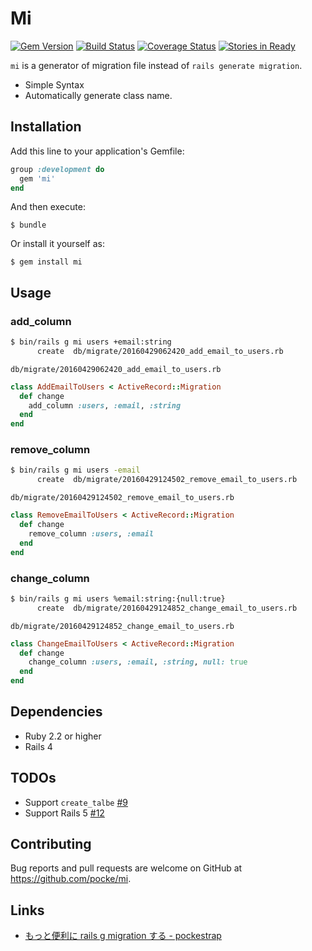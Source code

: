 # Mi

[![Gem Version](https://badge.fury.io/rb/mi.svg)](https://badge.fury.io/rb/mi)
[![Build Status](https://travis-ci.org/pocke/mi.svg?branch=master)](https://travis-ci.org/pocke/mi)
[![Coverage Status](https://coveralls.io/repos/github/pocke/mi/badge.svg?branch=master)](https://coveralls.io/github/pocke/mi?branch=master)
[![Stories in Ready](https://badge.waffle.io/pocke/mi.svg?label=ready&title=Ready)](http://waffle.io/pocke/mi)

`mi` is a generator of migration file instead of `rails generate migration`.

- Simple Syntax
- Automatically generate class name.

## Installation

Add this line to your application's Gemfile:

```ruby
group :development do
  gem 'mi'
end
```

And then execute:

    $ bundle

Or install it yourself as:

    $ gem install mi

## Usage

### add_column

```sh
$ bin/rails g mi users +email:string
      create  db/migrate/20160429062420_add_email_to_users.rb
```

`db/migrate/20160429062420_add_email_to_users.rb`

```ruby
class AddEmailToUsers < ActiveRecord::Migration
  def change
    add_column :users, :email, :string
  end
end
```

### remove_column

```sh
$ bin/rails g mi users -email
      create  db/migrate/20160429124502_remove_email_to_users.rb
```

`db/migrate/20160429124502_remove_email_to_users.rb`

```ruby
class RemoveEmailToUsers < ActiveRecord::Migration
  def change
    remove_column :users, :email
  end
end
```


### change_column

```sh
$ bin/rails g mi users %email:string:{null:true}
      create  db/migrate/20160429124852_change_email_to_users.rb
```

`db/migrate/20160429124852_change_email_to_users.rb`

```ruby
class ChangeEmailToUsers < ActiveRecord::Migration
  def change
    change_column :users, :email, :string, null: true
  end
end
```

## Dependencies

- Ruby 2.2 or higher
- Rails 4


## TODOs

- Support `create_talbe` [#9](https://github.com/pocke/mi/issues/9)
- Support Rails 5 [#12](https://github.com/pocke/mi/issues/12)


## Contributing

Bug reports and pull requests are welcome on GitHub at https://github.com/pocke/mi.


## Links

- [もっと便利に rails g migration する - pockestrap](http://pocke.hatenablog.com/entry/2016/05/01/132228)
